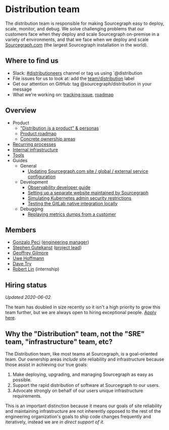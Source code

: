 # Distribution team

The distribution team is responsible for making Sourcegraph easy to deploy, scale, monitor, and debug. We solve challenging problems that our customers face when they deploy and scale Sourcegraph on-premise in a variety of environments, and that we face when we deploy and scale [Sourcegraph.com](https://sourcegraph.com/search) (the largest Sourcegraph installation in the world).

## Where to find us

- Slack: [#distributioneers](https://sourcegraph.slack.com/archives/CJX299FGE) channel or tag us using `@distribution
- File issues for us to look at: add the [team/distribution](https://github.com/sourcegraph/sourcegraph/issues/new?labels=team/distribution) label
- Get our attention on GitHub: tag @sourcegraph/distribution in your message
- What we're working on: [tracking issue](https://github.com/sourcegraph/sourcegraph/issues?q=is%3Aissue+is%3Aopen+label%3Ateam%2Fdistribution+label%3Atracking+distribution), [roadmap](./product/roadmap.md)

## Overview

- Product
  - ["Distribution is a product" & personas](product/index.md)
  - [Product roadmap](product/roadmap.md)
  - [Concrete ownership areas](product/ownership.md)
- [Recurring processes](./recurring_processes.md)
- [Internal infrastructure](./internal_infrastructure.md)
- [Tools](./tools/index.md)
- Guides
  - General
    - [Updating Sourcegraph.com site / global / external service configuration](update_sourcegraph_website.md)
  - Development
    - [Observability developer guide](observability/index.md)
    - [Setting up a separate website maintained by Sourcegraph](separate_website.md)
    - [Simulating Kubernetes admin security restrictions](k8s_admin_custom_policy.md)
    - [Testing the GitLab native integration locally](gitlab_native_local.md)
  - Debugging
    - [Replaying metrics dumps from a customer](use_metrics_dump.md)

## Members

- [Gonzalo Peci](../../../company/team/index.md#gonalo-peci) ([engineering manager](../roles.md#engineering-manager))
- [Stephen Gutekanst](../../../company/team/index.md#stephen-gutekanst) ([project lead](../roles.md#project-lead))
- [Geoffrey Gilmore](../../../company/team/index.md#geoffrey-gilmore)
- [Uwe Hoffmann](../../../company/team/index.md#uwe-hoffmann)
- [Dave Try](../../../company/team/index.md#dave-try)
- [Robert Lin](../../../company/team/index.md#robert-lin) (internship)

## Hiring status

_Updated 2020-06-02_

The team has doubled in size recently so it isn't a high priority to grow this team further, but we are always open to hiring exceptional people. [Apply here](https://github.com/sourcegraph/careers/blob/master/job-descriptions/software-engineer-distribution.md).

## Why the "Distribution" team, not the "SRE" team, "infrastructure" team, etc?

The Distribution team, like most teams at Sourcegraph, is a goal-oriented team. Our ownership areas _include_ site reliability and infrastructure because those assist in achieving our true goals:

1. Make deploying, upgrading, and managing Sourcegraph as easy as possible.
2. Support the rapid distribution of software at Sourcegraph to our users.
3. Advocate strongly on behalf of our users unique infrastructure requirements.

This is an important distinction because it means our goals of site reliability and maintaining infrastructure are not inherently opposed to the rest of the engineering organization's goals to ship code changes frequently and iteratively, instead we are _in direct support of it_.
